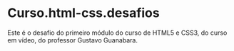 # Curso.html-css.desafios
Este é o desafio do primeiro módulo do curso de HTML5 e CSS3, do curso em vídeo, do professor Gustavo Guanabara.
